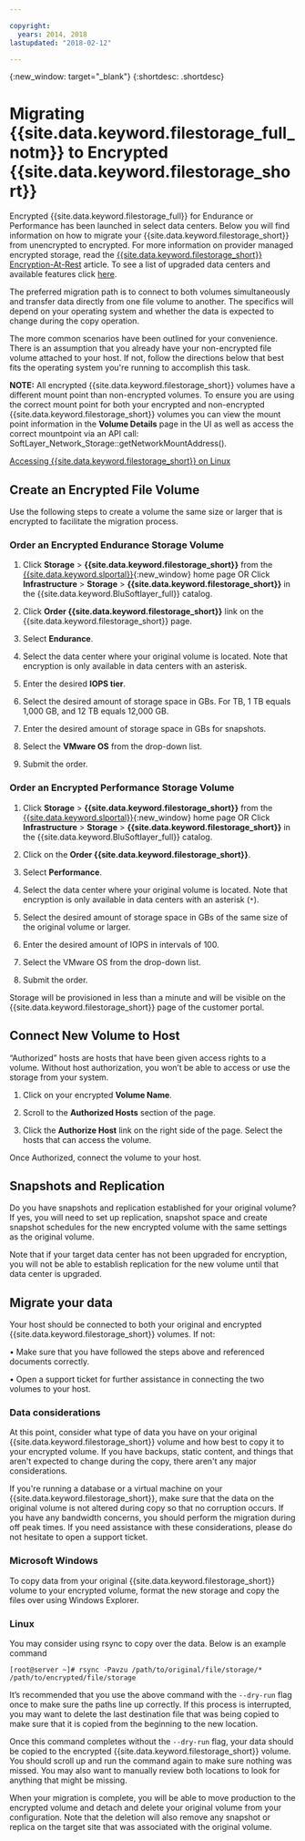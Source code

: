 ```yaml
---

copyright:
  years: 2014, 2018
lastupdated: "2018-02-12"

---
```

{:new_window: target="_blank"}
{:shortdesc: .shortdesc}
 
# Migrating {{site.data.keyword.filestorage_full_notm}} to Encrypted {{site.data.keyword.filestorage_short}}

Encrypted {{site.data.keyword.filestorage_full}} for Endurance or Performance has been launched in select data centers. Below you will find information on how to migrate your {{site.data.keyword.filestorage_short}} from unencrypted to encrypted. For more information on provider managed encrypted storage, read the [{{site.data.keyword.filestorage_short}} Encryption-At-Rest](block-file-storage-encryption-rest.html) article. To see a list of upgraded data centers and available features click [here](new-ibm-block-and-file-storage-location-and-features).

The preferred migration path is to connect to both volumes simultaneously and transfer data directly from one file volume to another. The specifics will depend on your operating system  and whether the data is expected to change during the copy operation.

The more common scenarios have been outlined for your convenience. There is an assumption that you already have your non-encrypted file volume attached to your host. If not, follow the directions below that best fits the operating system you're running to accomplish this task. 

**NOTE:**  All encrypted {{site.data.keyword.filestorage_short}} volumes have a different mount point than non-encrypted volumes.  To ensure you are using the correct mount point for both your encrypted and non-encrypted {{site.data.keyword.filestorage_short}} volumes you can view the mount point information in the **Volume Details** page in the UI as well as access the correct mountpoint via an API call:  SoftLayer_Network_Storage::getNetworkMountAddress().

[Accessing {{site.data.keyword.filestorage_short}} on Linux](accessing-file-storage-linux.html)

## Create an Encrypted File Volume

Use the following steps to create a volume the same size or larger that is encrypted to facilitate the migration process.

### Order an Encrypted Endurance Storage Volume

1. Click **Storage** > **{{site.data.keyword.filestorage_short}}** from the [{{site.data.keyword.slportal}}](https://control.softlayer.com/){:new_window} home page OR Click **Infrastructure** > **Storage** > **{{site.data.keyword.filestorage_short}}** in the {{site.data.keyword.BluSoftlayer_full}} catalog.

2. Click **Order {{site.data.keyword.filestorage_short}}** link on the {{site.data.keyword.filestorage_short}} page.

3. Select **Endurance**.

4. Select the data center where your original volume is located. Note that encryption is only available in data centers with an asterisk.

5. Enter the desired **IOPS tier**.

6. Select the desired amount of storage space in GBs. For TB, 1 TB equals 1,000 GB, and 12 TB equals 12,000 GB.

7. Enter the desired amount of storage space in GBs for snapshots.

8. Select the **VMware OS** from the drop-down list.

9. Submit the order.
 
### Order an Encrypted Performance Storage Volume

1. Click **Storage** > **{{site.data.keyword.filestorage_short}}** from the [{{site.data.keyword.slportal}}](https://control.softlayer.com/){:new_window} home page OR Click **Infrastructure** > **Storage** > **{{site.data.keyword.filestorage_short}}** in the {{site.data.keyword.BluSoftlayer_full}} catalog.

2. Click on the **Order {{site.data.keyword.filestorage_short}}**.

3. Select **Performance**.

4. Select the data center where your original volume is located. Note that encryption is only available in data centers with an asterisk (`*`).

5. Select the desired amount of storage space in GBs of the same size of the original volume or larger.

6. Enter the desired amount of IOPS in intervals of 100.

7. Select the VMware OS from the drop-down list.

8. Submit the order.

Storage will be provisioned in less than a minute and will be visible on the {{site.data.keyword.filestorage_short}} page of the customer portal.

 
## Connect New Volume to Host

“Authorized” hosts are hosts that have been given access rights to a volume. Without host authorization, you won’t be able to access or use the storage from your system.

1. Click on your encrypted **Volume Name**.

2. Scroll to the **Authorized Hosts** section of the page.

3. Click the **Authorize Host** link on the right side of the page. Select the hosts that can access the volume.

Once Authorized, connect the volume to your host.

 
## Snapshots and Replication

Do you have snapshots and replication established for your original volume? If yes, you will need to set up replication, snapshot space and create snapshot schedules for the new encrypted volume with the same settings as the original volume. 

Note that if your target data center has not been upgraded for encryption, you will not be able to establish replication for the new volume until that data center is upgraded.

 
## Migrate your data

Your host should be connected to both your original and encrypted {{site.data.keyword.filestorage_short}} volumes. If not:

• Make sure that you have followed the steps above and referenced documents correctly.

• Open a support ticket for further assistance in connecting the two volumes to your host.

### Data considerations

At this point, consider what type of data you have on your original {{site.data.keyword.filestorage_short}} volume and how best to copy it to your encrypted volume. If you have backups, static content, and things that aren't expected to change during the copy, there aren't any major considerations.

If you're running a database or a virtual machine on your {{site.data.keyword.filestorage_short}}, make sure that the data on the original volume is not altered during copy so that no corruption occurs. If you have any bandwidth concerns, you should perform the migration during off peak times. If you need assistance with these considerations, please do not hesitate to open a support ticket.

### Microsoft Windows

To copy data from your original {{site.data.keyword.filestorage_short}} volume to your encrypted volume, format the new storage and copy the files over using Windows Explorer.

### Linux

You may consider using rsync to copy over the data. Below is an example command

`[root@server ~]# rsync -Pavzu /path/to/original/file/storage/* /path/to/encrypted/file/storage` 

It’s recommended that you use the above command with the `--dry-run` flag once to make sure the paths line up correctly. If this process is interrupted, you may want to delete the last destination file that was being copied to make sure that it is copied from the beginning to the new location.

Once this command completes without the `--dry-run` flag, your data should be copied to the encrypted {{site.data.keyword.filestorage_short}} volume. You should scroll up and run the command again to make sure nothing was missed. You may also want to manually review both locations to look for anything that might be missing.

When your migration is complete, you will be able to move production to the encrypted volume and detach and delete your original volume from your configuration. Note that the deletion will also remove any snapshot or replica on the target site that was associated with the original volume.

